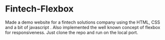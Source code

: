 # Fintech-Flexbox
Made a demo website for a fintech solutions company using the HTML, CSS and a bit of javascript . Also implemented the well known concept of flexbox for responsiveness.
Just clone the repo and run on the local port.
